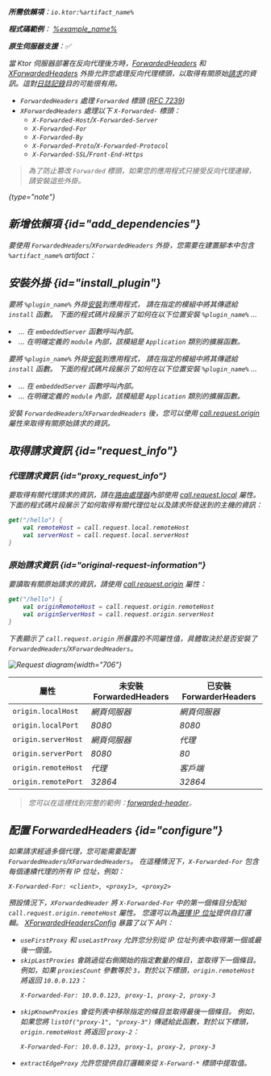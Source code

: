 [//]: # (title: 轉送標頭)

<show-structure for="chapter" depth="2"/>
<primary-label ref="server-plugin"/>

<var name="artifact_name" value="ktor-server-forwarded-header"/>
<var name="package_name" value="io.ktor.server.plugins.forwardedheaders"/>

<tldr>
<p>
<b>所需依賴項</b>：<code>io.ktor:%artifact_name%</code>
</p>
<var name="example_name" value="forwarded-header"/>
<p>
    <b>程式碼範例</b>：
    <a href="https://github.com/ktorio/ktor-documentation/tree/%ktor_version%/codeSnippets/snippets/%example_name%">
        %example_name%
    </a>
</p>
<p>
    <b><Links href="/ktor/server-native" summary="Ktor 支援 Kotlin/Native，並允許您在沒有額外運行時或虛擬機器的情況下運行伺服器。">原生伺服器</Links>支援</b>：✅
</p>
</tldr>

當 Ktor 伺服器部署在反向代理後方時，[ForwardedHeaders](https://api.ktor.io/ktor-server/ktor-server-plugins/ktor-server-forwarded-header/io.ktor.server.plugins.forwardedheaders/-forwarded-headers.html) 和 [XForwardedHeaders](https://api.ktor.io/ktor-server/ktor-server-plugins/ktor-server-forwarded-header/io.ktor.server.plugins.forwardedheaders/-x-forwarded-headers.html) 外掛允許您處理反向代理標頭，以取得有關原始[請求](server-requests.md)的資訊。這對[日誌記錄](server-logging.md)目的可能很有用。

*   `ForwardedHeaders` 處理 `Forwarded` 標頭 ([RFC 7239](https://tools.ietf.org/html/rfc7239))
*   `XForwardedHeaders` 處理以下 `X-Forwarded-` 標頭：
    *   `X-Forwarded-Host`/`X-Forwarded-Server`
    *   `X-Forwarded-For`
    *   `X-Forwarded-By`
    *   `X-Forwarded-Proto`/`X-Forwarded-Protocol`
    *   `X-Forwarded-SSL`/`Front-End-Https`

> 為了防止篡改 `Forwarded` 標頭，如果您的應用程式只接受反向代理連線，請安裝這些外掛。
> 
{type="note"}

## 新增依賴項 {id="add_dependencies"}
要使用 `ForwardedHeaders`/`XForwardedHeaders` 外掛，您需要在建置腳本中包含 `%artifact_name%` artifact：

<Tabs group="languages">
    <TabItem title="Gradle (Kotlin)" group-key="kotlin">
        <code-block lang="Kotlin" code="            implementation(&quot;io.ktor:%artifact_name%:$ktor_version&quot;)"/>
    </TabItem>
    <TabItem title="Gradle (Groovy)" group-key="groovy">
        <code-block lang="Groovy" code="            implementation &quot;io.ktor:%artifact_name%:$ktor_version&quot;"/>
    </TabItem>
    <TabItem title="Maven" group-key="maven">
        <code-block lang="XML" code="            &lt;dependency&gt;&#10;                &lt;groupId&gt;io.ktor&lt;/groupId&gt;&#10;                &lt;artifactId&gt;%artifact_name%-jvm&lt;/artifactId&gt;&#10;                &lt;version&gt;${ktor_version}&lt;/version&gt;&#10;            &lt;/dependency&gt;"/>
    </TabItem>
</Tabs>

## 安裝外掛 {id="install_plugin"}

<Tabs>
<TabItem title="ForwardedHeader">

<var name="plugin_name" value="ForwardedHeaders"/>
<p>
    要將 <code>%plugin_name%</code> 外掛<a href="#install">安裝</a>到應用程式，
    請在指定的<Links href="/ktor/server-modules" summary="模組允許您通過分組路由來組織應用程式。">模組</Links>中將其傳遞給 <code>install</code> 函數。
    下面的程式碼片段展示了如何在以下位置安裝 <code>%plugin_name%</code> ...
</p>
<list>
    <li>
        ... 在 <code>embeddedServer</code> 函數呼叫內部。
    </li>
    <li>
        ... 在明確定義的 <code>module</code> 內部，該模組是 <code>Application</code> 類別的擴展函數。
    </li>
</list>
<Tabs>
    <TabItem title="embeddedServer">
        <code-block lang="kotlin" code="            import io.ktor.server.engine.*&#10;            import io.ktor.server.netty.*&#10;            import io.ktor.server.application.*&#10;            import %package_name%.*&#10;&#10;            fun main() {&#10;                embeddedServer(Netty, port = 8080) {&#10;                    install(%plugin_name%)&#10;                    // ...&#10;                }.start(wait = true)&#10;            }"/>
    </TabItem>
    <TabItem title="module">
        <code-block lang="kotlin" code="            import io.ktor.server.application.*&#10;            import %package_name%.*&#10;            // ...&#10;            fun Application.module() {&#10;                install(%plugin_name%)&#10;                // ...&#10;            }"/>
    </TabItem>
</Tabs>

</TabItem>

<TabItem title="XForwardedHeader">

<var name="plugin_name" value="XForwardedHeaders"/>
<p>
    要將 <code>%plugin_name%</code> 外掛<a href="#install">安裝</a>到應用程式，
    請在指定的<Links href="/ktor/server-modules" summary="模組允許您通過分組路由來組織應用程式。">模組</Links>中將其傳遞給 <code>install</code> 函數。
    下面的程式碼片段展示了如何在以下位置安裝 <code>%plugin_name%</code> ...
</p>
<list>
    <li>
        ... 在 <code>embeddedServer</code> 函數呼叫內部。
    </li>
    <li>
        ... 在明確定義的 <code>module</code> 內部，該模組是 <code>Application</code> 類別的擴展函數。
    </li>
</list>
<Tabs>
    <TabItem title="embeddedServer">
        <code-block lang="kotlin" code="            import io.ktor.server.engine.*&#10;            import io.ktor.server.netty.*&#10;            import io.ktor.server.application.*&#10;            import %package_name%.*&#10;&#10;            fun main() {&#10;                embeddedServer(Netty, port = 8080) {&#10;                    install(%plugin_name%)&#10;                    // ...&#10;                }.start(wait = true)&#10;            }"/>
    </TabItem>
    <TabItem title="module">
        <code-block lang="kotlin" code="            import io.ktor.server.application.*&#10;            import %package_name%.*&#10;            // ...&#10;            fun Application.module() {&#10;                install(%plugin_name%)&#10;                // ...&#10;            }"/>
    </TabItem>
</Tabs>

</TabItem>
</Tabs>

安裝 `ForwardedHeaders`/`XForwardedHeaders` 後，您可以使用 [call.request.origin](#request_info) 屬性來取得有關原始請求的資訊。

## 取得請求資訊 {id="request_info"}

### 代理請求資訊 {id="proxy_request_info"}

要取得有關代理請求的資訊，請在[路由處理器](server-routing.md#define_route)內部使用 [call.request.local](https://api.ktor.io/ktor-server/ktor-server-core/io.ktor.server.request/-application-request/local.html) 屬性。
下面的程式碼片段展示了如何取得有關代理位址以及請求所發送到的主機的資訊：

```kotlin
get("/hello") {
    val remoteHost = call.request.local.remoteHost
    val serverHost = call.request.local.serverHost
}
```

### 原始請求資訊 {id="original-request-information"}

要讀取有關原始請求的資訊，請使用 [call.request.origin](https://api.ktor.io/ktor-server/ktor-server-core/io.ktor.server.plugins/origin.html) 屬性：

```kotlin
get("/hello") {
    val originRemoteHost = call.request.origin.remoteHost
    val originServerHost = call.request.origin.serverHost
}
```

下表顯示了 `call.request.origin` 所暴露的不同屬性值，具體取決於是否安裝了 `ForwardedHeaders`/`XForwardedHeaders`。

![Request diagram](forwarded-headers.png){width="706"}

| 屬性               | 未安裝 ForwardedHeaders | 已安裝 ForwarderHeaders |
|--------------------|-------------------------|-------------------------|
| `origin.localHost` | _網頁伺服器_            | _網頁伺服器_            |
| `origin.localPort` | _8080_                  | _8080_                  |
| `origin.serverHost`| _網頁伺服器_            | _代理_                  |
| `origin.serverPort`| _8080_                  | _80_                    |
| `origin.remoteHost`| _代理_                  | _客戶端_                |
| `origin.remotePort`| _32864_                 | _32864_                 |

> 您可以在這裡找到完整的範例：[forwarded-header](https://github.com/ktorio/ktor-documentation/tree/%ktor_version%/codeSnippets/snippets/forwarded-header)。

## 配置 ForwardedHeaders {id="configure"}

如果請求經過多個代理，您可能需要配置 `ForwardedHeaders`/`XForwardedHeaders`。
在這種情況下，`X-Forwarded-For` 包含每個連續代理的所有 IP 位址，例如：

```HTTP
X-Forwarded-For: <client>, <proxy1>, <proxy2>
```

預設情況下，`XForwardedHeader` 將 `X-Forwarded-For` 中的第一個條目分配給 `call.request.origin.remoteHost` 屬性。
您還可以為[選擇 IP 位址](https://developer.mozilla.org/en-US/docs/Web/HTTP/Headers/X-Forwarded-For#selecting_an_ip_address)提供自訂邏輯。
[XForwardedHeadersConfig](https://api.ktor.io/ktor-server/ktor-server-plugins/ktor-server-forwarded-header/io.ktor.server.plugins.forwardedheaders/-x-forwarded-headers-config/index.html) 暴露了以下 API：

*   `useFirstProxy` 和 `useLastProxy` 允許您分別從 IP 位址列表中取得第一個或最後一個值。
*   `skipLastProxies` 會跳過從右側開始的指定數量的條目，並取得下一個條目。
    例如，如果 `proxiesCount` 參數等於 `3`，對於以下標頭，`origin.remoteHost` 將返回 `10.0.0.123`：
    ```HTTP
    X-Forwarded-For: 10.0.0.123, proxy-1, proxy-2, proxy-3
    ```
*   `skipKnownProxies` 會從列表中移除指定的條目並取得最後一個條目。
    例如，如果您將 `listOf("proxy-1", "proxy-3")` 傳遞給此函數，對於以下標頭，`origin.remoteHost` 將返回 `proxy-2`：
    ```HTTP
    X-Forwarded-For: 10.0.0.123, proxy-1, proxy-2, proxy-3
    ```
*   `extractEdgeProxy` 允許您提供自訂邏輯來從 `X-Forward-*` 標頭中提取值。